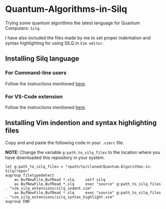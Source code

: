 # Quantum-Algorithms-in-Silq
Trying some quantum algorithms the latest language for Quantum Computers: `Silq`.

I have also included the files made by me to set proper indentation and syntax highlighting for using SILQ in `Vim editor`.

## Installing Silq language
### For Command-line users
Follow the instructions mentioned [here](https://github.com/AbeerVaishnav13/silq).

### For VS-Code extension
Follow the instructions mentioned [here](https://silq.ethz.ch/install).

## Installing Vim indention and syntax highlighting files
Copy and and paste the following code in your `.vimrc` file.

**NOTE:** Change the variable ```g:path_to_silq_files``` to the  location where you have downloaded this repository in your system.

```
let g:path_to_silq_files = "<path/to/cloned/Quantum-Algorithms-in-Silq/repo>"
augroup filetypedetect
	au BufNewFile,BufRead *.slq		setf silq
	au BufNewFile,BufRead *.slq		exec "source" g:path_to_silq_files . "vim_silq_extensions/silq_indent.vim"
	au BufNewFile,BufRead *.slq		exec "source" g:path_to_silq_files . "vim_silq_extensions/silq_syntax_highlight.vim"
augroup END
```
